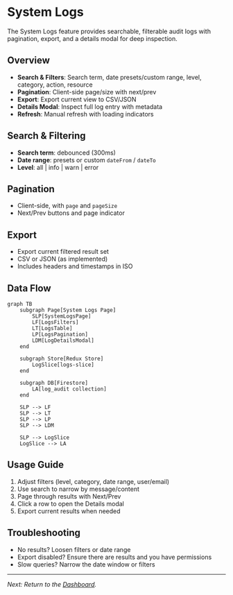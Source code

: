 # System Logs

The System Logs feature provides searchable, filterable audit logs with pagination, export, and a details modal for deep inspection.

## Overview

- **Search & Filters**: Search term, date presets/custom range, level, category, action, resource
- **Pagination**: Client-side page/size with next/prev
- **Export**: Export current view to CSV/JSON
- **Details Modal**: Inspect full log entry with metadata
- **Refresh**: Manual refresh with loading indicators

## Search & Filtering

- **Search term**: debounced (300ms)
- **Date range**: presets or custom `dateFrom` / `dateTo`
- **Level**: all | info | warn | error

## Pagination

- Client-side, with `page` and `pageSize`
- Next/Prev buttons and page indicator

## Export

- Export current filtered result set
- CSV or JSON (as implemented)
- Includes headers and timestamps in ISO

## Data Flow

```mermaid
graph TB
    subgraph Page[System Logs Page]
        SLP[SystemLogsPage]
        LF[LogsFilters]
        LT[LogsTable]
        LP[LogsPagination]
        LDM[LogDetailsModal]
    end

    subgraph Store[Redux Store]
        LogSlice[logs-slice]
    end

    subgraph DB[Firestore]
        LA[log_audit collection]
    end

    SLP --> LF
    SLP --> LT
    SLP --> LP
    SLP --> LDM

    SLP --> LogSlice
    LogSlice --> LA
```

## Usage Guide

1. Adjust filters (level, category, date range, user/email)
2. Use search to narrow by message/content
3. Page through results with Next/Prev
4. Click a row to open the Details modal
5. Export current results when needed

## Troubleshooting

- No results? Loosen filters or date range
- Export disabled? Ensure there are results and you have permissions
- Slow queries? Narrow the date window or filters

---

*Next: Return to the [Dashboard](dashboard.md).*
